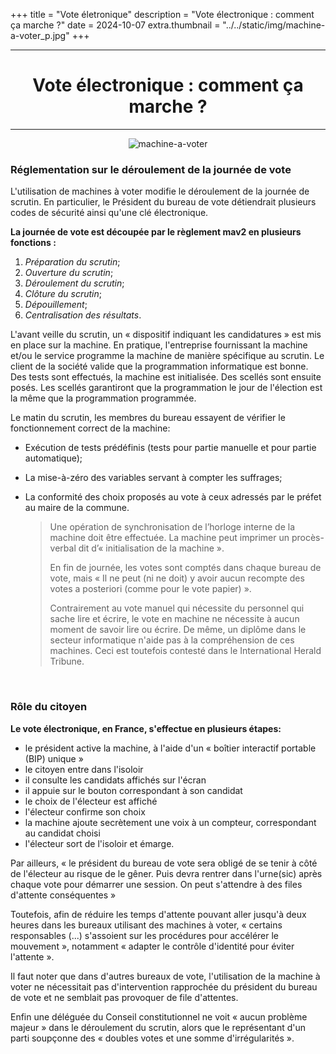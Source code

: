 +++
title = "Vote életronique"
description = "Vote électronique : comment ça marche ?"
date = 2024-10-07
extra.thumbnail = "../../static/img/machine-a-voter_p.jpg"
+++

<center>

---

# Vote électronique : comment ça marche ?

---

![machine-a-voter](/img/machine-a-voter_p.jpg "machine-a-voter")

</center>

### **Réglementation sur le déroulement de la journée de vote**

L'utilisation de machines à voter modifie le déroulement de la journée de scrutin. En particulier, le Président du bureau de vote détiendrait plusieurs codes de sécurité ainsi qu'une clé électronique.

**La journée de vote est découpée par le règlement mav2 en plusieurs fonctions :**
<br>

1.	_Préparation du scrutin_;
2.	_Ouverture du scrutin_;
3.	_Déroulement du scrutin_;
4.	_Clôture du scrutin_;
5.	_Dépouillement_;
6.	_Centralisation des résultats_.

L'avant veille du scrutin, un « dispositif indiquant les candidatures » est mis en place sur la machine. En pratique, l'entreprise fournissant la machine et/ou le service programme la machine de manière spécifique au scrutin. Le client de la société valide que la programmation informatique est bonne. Des tests sont effectués, la machine est initialisée. Des scellés sont ensuite posés. Les scellés garantiront que la programmation le jour de l'élection est la même que la programmation programmée.

Le matin du scrutin, les membres du bureau essayent de vérifier le fonctionnement correct de la machine:

- Exécution de tests prédéfinis (tests pour partie manuelle et pour partie automatique);

- La mise-à-zéro des variables servant à compter les suffrages;

- La conformité des choix proposés au vote à ceux adressés par le préfet au maire de la commune.

    >Une opération de synchronisation de l’horloge interne de la machine doit être effectuée. La machine peut imprimer un procès-verbal dit d’« initialisation de la machine ».
    >
    >En fin de journée, les votes sont comptés dans chaque bureau de vote, mais « Il ne peut (ni ne doit) y avoir aucun recompte des votes a posteriori (comme pour le vote papier) ».
    >
    >Contrairement au vote manuel qui nécessite du personnel qui sache lire et écrire, le vote en machine ne nécessite à aucun moment de savoir lire ou écrire. De même, un diplôme dans le secteur informatique n'aide pas à la compréhension de ces machines. Ceci est toutefois contesté dans le International Herald Tribune.

<br>

### Rôle du citoyen
**Le vote électronique, en France, s'effectue en plusieurs étapes:**

- le président active la machine, à l'aide d'un « boîtier interactif portable (BIP) unique »
- le citoyen entre dans l'isoloir
- il consulte les candidats affichés sur l'écran
- il appuie sur le bouton correspondant à son candidat
- le choix de l'électeur est affiché
- l'électeur confirme son choix
- la machine ajoute secrètement une voix à un compteur, correspondant au candidat choisi
- l'électeur sort de l'isoloir et émarge.

Par ailleurs, « le président du bureau de vote sera obligé de se tenir à côté de l'électeur au risque de le gêner. Puis devra rentrer dans l'urne(sic) après chaque vote pour démarrer une session. On peut s'attendre à des files d'attente conséquentes »

Toutefois, afin de réduire les temps d'attente pouvant aller jusqu'à deux heures dans les bureaux utilisant des machines à voter, « certains responsables (...) s'assoient sur les procédures pour accélérer le mouvement », notamment « adapter le contrôle d'identité pour éviter l'attente ».

Il faut noter que dans d'autres bureaux de vote, l'utilisation de la machine à voter ne nécessitait pas d'intervention rapprochée du président du bureau de vote et ne semblait pas provoquer de file d'attentes.

Enfin une déléguée du Conseil constitutionnel ne voit « aucun problème majeur » dans le déroulement du scrutin, alors que le représentant d'un parti soupçonne des « doubles votes et une somme d'irrégularités ».
